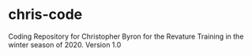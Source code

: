 # chris-code
Coding Repository for Christopher Byron for the Revature Training in the winter season of 2020.
Version 1.0